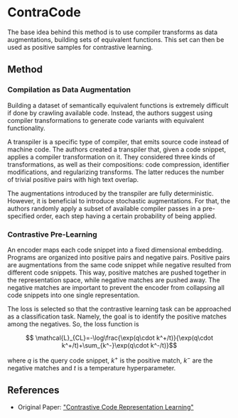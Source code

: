 # ContraCode

The base idea behind this method is to use compiler transforms as data augmentations, building sets of equivalent functions. This set can then be used as positive samples for contrastive learning.

## Method

### Compilation as Data Augmentation

Building a dataset of semantically equivalent functions is extremely difficult if done by crawling available code. Instead, the authors suggest using compiler transformations to generate code variants with equivalent functionality.

A transpiler is a specific type of compiler, that emits source code instead of machine code. The authors created a transpiler that, given a code snippet, applies a compiler transformation on it. They considered three kinds of transformations, as well as their compositions: code compression, identifier modifications, and regularizing transforms. The latter reduces the number of trivial positive pairs with high text overlap.

The augmentations introduced by the transpiler are fully deterministic. However, it is beneficial to introduce stochastic augmentations. For that, the authors randomly apply a subset of available compiler passes in a pre-specified order, each step having a certain probability of being applied.

### Contrastive Pre-Learning

An encoder maps each code snippet into a fixed dimensional embedding. Programs are organized into positive pairs and negative pairs. Positive pairs are augmentations from the same code snippet while negative resulted from different code snippets. This way, positive matches are pushed together in the representation space, while negative matches are pushed away. The negative matches are important to prevent the encoder from collapsing all code snippets into one single representation.

The loss is selected so that the contrastive learning task can be approached as a classification task. Namely, the goal is to identify the positive matches among the negatives. So, the loss function is 
```math
    \mathcal{L}_{CL}=-\log\frac{\exp(q\cdot k^+/t)}{\exp(q\cdot k^+/t)+\sum_{k^-}\exp(q\cdot k^-/t)}
```
where $q$ is the query code snippet, $k^+$ is the positive match, $k^-$ are the negative matches and $t$ is a temperature hyperparameter.

## References

- Original Paper: ["Contrastive Code Representation Learning"](https://arxiv.org/abs/2007.04973)

